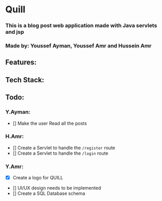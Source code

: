 # Quill
### This is a blog post web application made with Java servlets and jsp
### Made by: Youssef Ayman, Youssef Amr and Hussein Amr

## Features:


## Tech Stack:


## Todo:


###  Y.Ayman:
 - [] Make the user Read all the posts

### H.Amr:
- [] Create a Servlet to handle the `/register` route
- [] Create a Servlet to handle the `/login` route

### Y.Amr:
- [x] Create a logo for QUILL
- [] UI/UX design needs to be implemented
- [] Create a SQL Database schema

